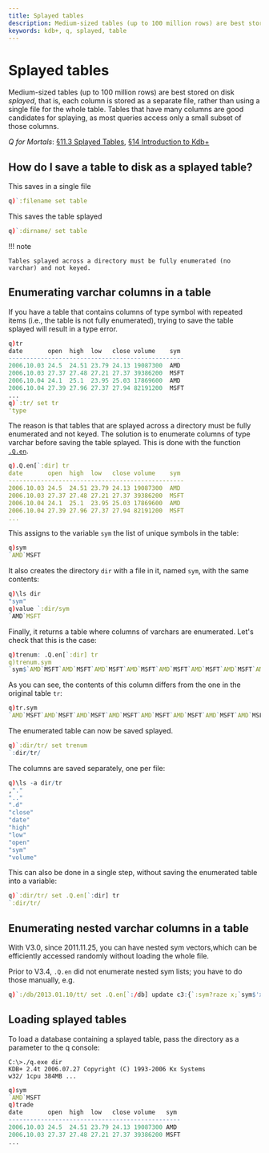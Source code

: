 ```yaml
---
title: Splayed tables
description: Medium-sized tables (up to 100 million rows) are best stored on disk splayed, that is, each column is stored as a separate file, rather than using a single file for the whole table. Tables that have many columns are good candidates for splaying, as most queries access only a small subset of those columns.
keywords: kdb+, q, splayed, table
---
```

# Splayed tables



Medium-sized tables (up to 100 million rows) are best stored on disk _splayed_, that is, each column is stored as a separate file, rather than using a single file for the whole table. Tables that have many columns are good candidates for splaying, as most queries access only a small subset of those columns.

<i class="far fa-hand-point-right"></i> 
_Q for Mortals_: [§11.3 Splayed Tables](/q4m3/11_IO/#113-splayed-tables), 
[§14 Introduction to Kdb+](/q4m3/14_Introduction_to_Kdb+/)


## How do I save a table to disk as a splayed table?

This saves in a single file

```q
q)`:filename set table
```

This saves the table splayed

```q
q)`:dirname/ set table
```

!!! note

    Tables splayed across a directory must be fully enumerated (no varchar) and not keyed.


## Enumerating varchar columns in a table

If you have a table that contains columns of type symbol with repeated items (i.e., the table is not fully enumerated), trying to save the table splayed will result in a type error.

```q
q)tr
date       open  high  low   close volume    sym
-------------------------------------------------
2006.10.03 24.5  24.51 23.79 24.13 19087300  AMD
2006.10.03 27.37 27.48 27.21 27.37 39386200  MSFT
2006.10.04 24.1  25.1  23.95 25.03 17869600  AMD
2006.10.04 27.39 27.96 27.37 27.94 82191200  MSFT
...
q)`:tr/ set tr
'type
```

The reason is that tables that are splayed across a directory must be fully enumerated and not keyed. The solution is to enumerate columns of type varchar before saving the table splayed. This is done with the function [`.Q.en`](../ref/dotq.md#qen-enumerate-varchar-cols).

```q
q).Q.en[`:dir] tr
date       open  high  low   close volume    sym
-------------------------------------------------
2006.10.03 24.5  24.51 23.79 24.13 19087300  AMD
2006.10.03 27.37 27.48 27.21 27.37 39386200  MSFT
2006.10.04 24.1  25.1  23.95 25.03 17869600  AMD
2006.10.04 27.39 27.96 27.37 27.94 82191200  MSFT
...
```

This assigns to the variable `sym` the list of unique symbols in the table:

```q
q)sym
`AMD`MSFT
```

It also creates the directory `dir` with a file in it, named `sym`, with the same contents:

```q
q)\ls dir
"sym"
q)value `:dir/sym
`AMD`MSFT
```

Finally, it returns a table where columns of varchars are enumerated. Let's check that this is the case:

```q
q)trenum: .Q.en[`:dir] tr
q)trenum.sym
`sym$`AMD`MSFT`AMD`MSFT`AMD`MSFT`AMD`MSFT`AMD`MSFT`AMD`MSFT`AMD`MSFT`AMD`MSFT
```

As you can see, the contents of this column differs from the one in the original table `tr`:

```q
q)tr.sym
`AMD`MSFT`AMD`MSFT`AMD`MSFT`AMD`MSFT`AMD`MSFT`AMD`MSFT`AMD`MSFT`AMD`MSFT
```

The enumerated table can now be saved splayed.

```q
q)`:dir/tr/ set trenum
`:dir/tr/
```

The columns are saved separately, one per file:

```q
q)\ls -a dir/tr
,"."
".."
".d"
"close"
"date"
"high"
"low"
"open"
"sym"
"volume"
```

This can also be done in a single step, without saving the enumerated table into a variable:

```q
q)`:dir/tr/ set .Q.en[`:dir] tr
`:dir/tr/
```


## Enumerating nested varchar columns in a table

With V3.0, since 2011.11.25, you can have nested sym vectors,which can be efficiently accessed randomly without loading the whole file.

Prior to V3.4, `.Q.en` did not enumerate nested sym lists; you have to do those manually, e.g.

```q
q)`:/db/2013.01.10/tt/ set .Q.en[`:/db] update c3:{`:sym?raze x;`sym$'x}c3 from t
```


## Loading splayed tables

To load a database containing a splayed table, pass the directory as a parameter to the q console:

```dos
C:\>./q.exe dir
KDB+ 2.4t 2006.07.27 Copyright (C) 1993-2006 Kx Systems
w32/ 1cpu 384MB ...
```
```q
q)sym
`AMD`MSFT
q)trade
date       open  high  low   close volume   sym
------------------------------------------------
2006.10.03 24.5  24.51 23.79 24.13 19087300 AMD
2006.10.03 27.37 27.48 27.21 27.37 39386200 MSFT
...
```

